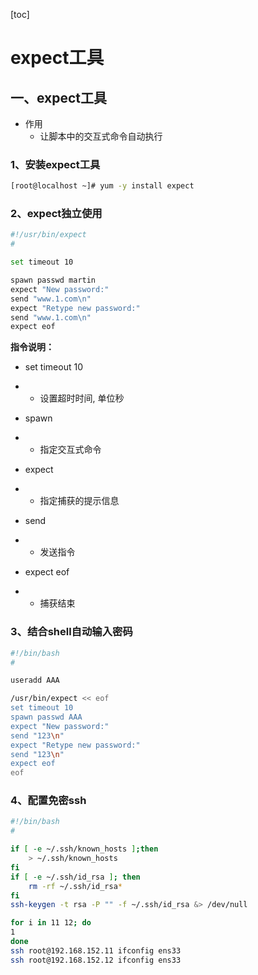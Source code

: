 [toc]

# expect工具

## 一、expect工具

* 作用
  * 让脚本中的交互式命令自动执行

### 1、安装expect工具

```bash
[root@localhost ~]# yum -y install expect
```

### 2、expect独立使用

```bash
#!/usr/bin/expect
#

set timeout 10

spawn passwd martin
expect "New password:"
send "www.1.com\n"
expect "Retype new password:"
send "www.1.com\n"
expect eof
```

**指令说明：**

- set timeout 10		

- - 设置超时时间, 单位秒

- spawn

- - 指定交互式命令

- expect

- - 指定捕获的提示信息

- send

- - 发送指令

- expect eof

- - 捕获结束

### 3、结合shell自动输入密码

```bash
#!/bin/bash
#

useradd AAA

/usr/bin/expect << eof
set timeout 10
spawn passwd AAA
expect "New password:"
send "123\n"
expect "Retype new password:"
send "123\n"
expect eof
eof
```

### 4、配置免密ssh

```bash
#!/bin/bash
#

if [ -e ~/.ssh/known_hosts ];then
	> ~/.ssh/known_hosts
fi
if [ -e ~/.ssh/id_rsa ]; then
	rm -rf ~/.ssh/id_rsa*
fi
ssh-keygen -t rsa -P "" -f ~/.ssh/id_rsa &> /dev/null

for i in 11 12; do
1
done
ssh root@192.168.152.11 ifconfig ens33
ssh root@192.168.152.12 ifconfig ens33
```

